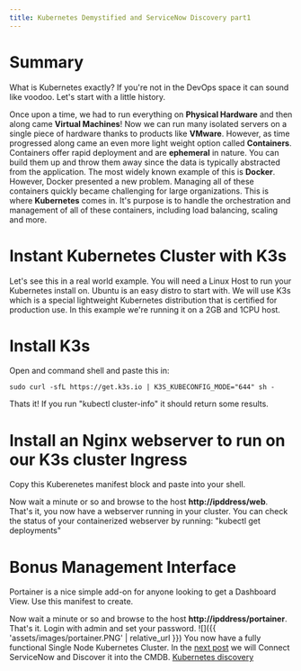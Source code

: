 ```yaml
---
title: Kubernetes Demystified and ServiceNow Discovery part1
---
```


# Summary 
What is Kubernetes exactly? If you're not in the DevOps space it can sound like voodoo. Let's start with a little history. 

Once upon a time, we had to run everything on **Physical Hardware** and then along came **Virtual Machines**! Now we can run many isolated servers on a single piece of hardware thanks to products like **VMware**. However, as time progressed along came an even more light weight option called **Containers**. Containers offer rapid deployment and are **ephemeral** in nature. You can build them up and throw them away since the data is typically abstracted from the application. The most widely known example of this is **Docker**. However, Docker presented a new problem. Managing all of these containers quickly became challenging for large organizations. This is where **Kubernetes** comes in. It's purpose is to handle the orchestration and management of all of these containers, including load balancing, scaling and more.

# Instant Kubernetes Cluster with K3s
Let's see this in a real world example.  You will need a Linux Host to run your Kubernetes install on. Ubuntu is an easy distro to start with. We will use K3s which is a special lightweight Kubernetes distribution that is certified for production use. In this example we're running it on a 2GB and 1CPU host.

# Install K3s
Open and command shell and paste this in:
```
sudo curl -sfL https://get.k3s.io | K3S_KUBECONFIG_MODE="644" sh -
```
Thats it! If you run "kubectl cluster-info" it should return some results.

 # Install an Nginx webserver to run on our K3s cluster Ingress
 Copy this Kuberenetes manifest block and paste into your shell. 

<script src="https://gist.github.com/mtcoffee/362fce4980da6571b43cce3a0a2359fc.js"></script>

Now wait a minute or so and browse to the host **http://ipddress/web**. That's it, you now have a webserver running in your cluster.
You can check the status of your containerized webserver by running: "kubectl get deployments"
# Bonus Management Interface
Portainer is a nice simple add-on for anyone looking to get a Dashboard View. Use this manifest to create.
<script src="https://gist.github.com/mtcoffee/096c4e2e9829190ef54c4bb664a0b0ee.js"></script>

Now wait a minute or so and browse to the host **http://ipddress/portainer**. That's it. Login with admin and set your password.
![]({{ 'assets/images/portainer.PNG' | relative_url }})
You now have a fully functional Single Node Kubernetes Cluster. In the [next post](/kubernetes-demystified-and-servicenow-discovery-part2/) we will Connect ServiceNow and Discover it into the CMDB.
[Kubernetes discovery](https://docs.servicenow.com/csh?topicname=kubernetes-discovery.html&version=latest)
